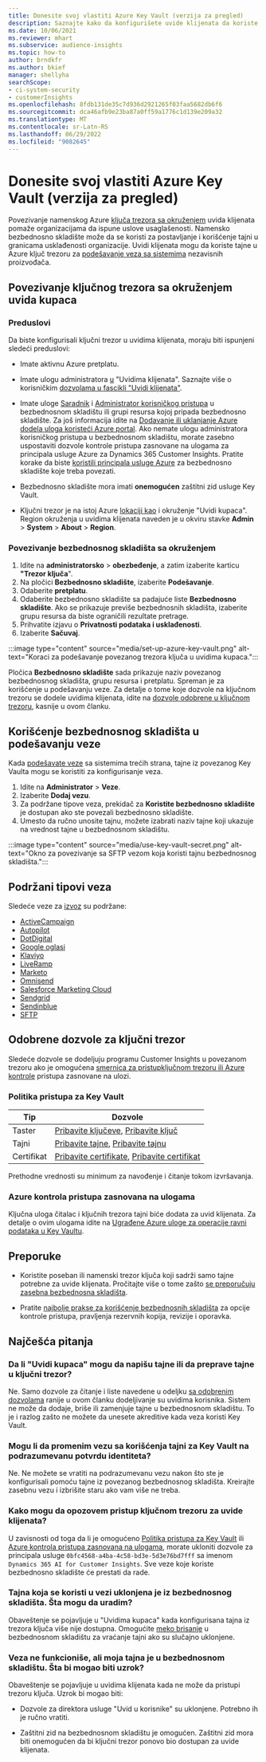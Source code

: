 ```yaml
---
title: Donesite svoj vlastiti Azure Key Vault (verzija za pregled)
description: Saznajte kako da konfigurišete uvide klijenata da koriste sopstveni Azure ključni trezor za upravljanje tajnama.
ms.date: 10/06/2021
ms.reviewer: mhart
ms.subservice: audience-insights
ms.topic: how-to
author: brndkfr
ms.author: bkief
manager: shellyha
searchScope:
- ci-system-security
- customerInsights
ms.openlocfilehash: 8fdb131de35c7d936d2921265f03faa5682db6f6
ms.sourcegitcommit: dca46afb9e23ba87a0ff59a1776c1d139e209a32
ms.translationtype: MT
ms.contentlocale: sr-Latn-RS
ms.lasthandoff: 06/29/2022
ms.locfileid: "9082645"
---
```

# <a name="bring-your-own-azure-key-vault-preview"></a>Donesite svoj vlastiti Azure Key Vault (verzija za pregled)

Povezivanje namenskog Azure [ključa trezora sa okruženjem](/azure/key-vault/general/basic-concepts) uvida klijenata pomaže organizacijama da ispune uslove usaglašenosti.
Namensko bezbednosno skladište može da se koristi za postavljanje i korišćenje tajni u granicama usklađenosti organizacije. Uvidi klijenata mogu da koriste tajne u Azure ključ trezoru za [podešavanje veza sa sistemima](connections.md) nezavisnih proizvođača.

## <a name="link-the-key-vault-to-the-customer-insights-environment"></a>Povezivanje ključnog trezora sa okruženjem uvida kupaca

### <a name="prerequisites"></a>Preduslovi

Da biste konfigurisali ključni trezor u uvidima klijenata, moraju biti ispunjeni sledeći preduslovi:

- Imate aktivnu Azure pretplatu.

- Imate ulogu administratora [u](permissions.md#admin) "Uvidima klijenata". Saznajte više o korisničkim [dozvolama u fascikli "Uvidi klijenata"](permissions.md#assign-roles-and-permissions).

- Imate uloge [Saradnik](/azure/role-based-access-control/built-in-roles#contributor) i [Administrator korisničkog pristupa](/azure/role-based-access-control/built-in-roles#user-access-administrator) u bezbednosnom skladištu ili grupi resursa kojoj pripada bezbednosno skladište. Za još informacija idite na [Dodavanje ili uklanjanje Azure dodela uloga koristeći Azure portal](/azure/role-based-access-control/role-assignments-portal). Ako nemate ulogu administratora korisničkog pristupa u bezbednosnom skladištu, morate zasebno uspostaviti dozvole kontrole pristupa zasnovane na ulogama za principala usluge Azure za Dynamics 365 Customer Insights. Pratite korake da biste [koristili principala usluge Azure](connect-service-principal.md) za bezbednosno skladište koje treba povezati.

- Bezbednosno skladište mora imati **onemogućen** zaštitni zid usluge Key Vault.

- Ključni trezor je na istoj Azure [lokaciji kao](https://azure.microsoft.com/global-infrastructure/geographies/#overview) i okruženje "Uvidi kupaca". Region okruženja u uvidima klijenata naveden je u okviru stavke **Admin** > **System** > **About** > **Region**.

### <a name="link-a-key-vault-to-the-environment"></a>Povezivanje bezbednosnog skladišta sa okruženjem

1. Idite na **administratorsko** > **obezbeđenje**, a zatim izaberite karticu **"Trezor ključa**".
1. Na pločici **Bezbednosno skladište**, izaberite **Podešavanje**.
1. Odaberite **pretplatu**.
1. Odaberite bezbednosno skladište sa padajuće liste **Bezbednosno skladište**. Ako se prikazuje previše bezbednosnih skladišta, izaberite grupu resursa da biste ograničili rezultate pretrage.
1. Prihvatite izjavu o **Privatnosti podataka i usklađenosti**.
1. Izaberite **Sačuvaj**.

:::image type="content" source="media/set-up-azure-key-vault.png" alt-text="Koraci za podešavanje povezanog trezora ključa u uvidima kupaca.":::

Pločica **Bezbednosno skladište** sada prikazuje naziv povezanog bezbednosnog skladišta, grupu resursa i pretplatu. Spreman je za korišćenje u podešavanju veze.
Za detalje o tome koje dozvole na ključnom trezoru se dodele uvidima klijenata, idite na [dozvole odobrene u ključnom trezoru](#permissions-granted-on-the-key-vault), kasnije u ovom članku.

## <a name="use-the-key-vault-in-the-connection-setup"></a>Korišćenje bezbednosnog skladišta u podešavanju veze

Kada [podešavate veze](connections.md) sa sistemima trećih strana, tajne iz povezanog Key Vaulta mogu se koristiti za konfigurisanje veza.

1. Idite na **Administrator** > **Veze**.
1. Izaberite **Dodaj vezu**.
1. Za podržane tipove veza, prekidač za **Koristite bezbednosno skladište** je dostupan ako ste povezali bezbednosno skladište.
1. Umesto da ručno unosite tajnu, možete izabrati naziv tajne koji ukazuje na vrednost tajne u bezbednosnom skladištu.

:::image type="content" source="media/use-key-vault-secret.png" alt-text="Okno za povezivanje sa SFTP vezom koja koristi tajnu bezbednosnog skladišta.":::

## <a name="supported-connection-types"></a>Podržani tipovi veza

Sledeće veze za [izvoz](export-destinations.md) su podržane:

* [ActiveCampaign](export-active-campaign.md)
* [Autopilot](export-autopilot.md)
* [DotDigital](export-dotdigital.md)
* [Google oglasi](export-google-ads.md)
* [Klaviyo](export-klaviyo.md)
* [LiveRamp](export-liveramp.md)
* [Marketo](export-marketo.md)
* [Omnisend](export-omnisend.md)
* [Salesforce Marketing Cloud](export-salesforce.md)
* [Sendgrid](export-sendgrid.md)
* [Sendinblue](export-sendinblue.md)
* [SFTP](export-sftp.md)

## <a name="permissions-granted-on-the-key-vault"></a>Odobrene dozvole za ključni trezor

Sledeće dozvole se dodeljuju programu Customer Insights u povezanom trezoru ako je omogućena [smernica za pristup](/azure/key-vault/general/assign-access-policy?tabs=azure-portal)[ključnom trezoru ili Azure kontrole](/azure/key-vault/general/rbac-guide?tabs=azure-cli) pristupa zasnovane na ulozi.

### <a name="key-vault-access-policy"></a>Politika pristupa za Key Vault

| Tip        | Dozvole          |
| ----------- | -------------------- |
| Taster         | [Pribavite ključeve](/rest/api/keyvault/keys/get-keys/get-keys), [Pribavite ključ](/rest/api/keyvault/keys/get-key/get-key)                                 |
| Tajni      | [Pribavite tajne](/rest/api/keyvault/secrets/get-secrets/get-secrets), [Pribavite tajnu](/rest/api/keyvault/secrets/get-secret/get-secret)                     |
| Certifikat | [Pribavite certifikate](/rest/api/keyvault/certificates/get-certificates/get-certificates), [Pribavite certifikat](/rest/api/keyvault/certificates/get-certificate/get-certificate) |

Prethodne vrednosti su minimum za navođenje i čitanje tokom izvršavanja.

### <a name="azure-role-based-access-control"></a>Azure kontrola pristupa zasnovana na ulogama

Ključna uloga čitalac i ključnih trezora tajni biće dodata za uvid klijenata. Za detalje o ovim ulogama idite na [Ugrađene Azure uloge za operacije ravni podataka u Key Vaultu](/azure/key-vault/general/rbac-guide?tabs=azure-cli).

## <a name="recommendations"></a>Preporuke

- Koristite poseban ili namenski trezor ključa koji sadrži samo tajne potrebne za uvide klijenata. Pročitajte više o tome zašto [se preporučuju zasebna bezbednosna skladišta](/azure/key-vault/general/best-practices#why-we-recommend-separate-key-vaults).

- Pratite [najbolje prakse za korišćenje bezbednosnih skladišta](/azure/key-vault/general/best-practices#turn-on-logging) za opcije kontrole pristupa, pravljenja rezervnih kopija, revizije i oporavka.

## <a name="frequently-asked-questions"></a>Najčešća pitanja

### <a name="can-customer-insights-write-secrets-or-overwrite-secrets-into-the-key-vault"></a>Da li "Uvidi kupaca" mogu da napišu tajne ili da preprave tajne u ključni trezor?

Ne. Samo dozvole za čitanje i liste navedene u odeljku [sa odobrenim dozvolama](#permissions-granted-on-the-key-vault) ranije u ovom članku dodeljivanje su uvidima korisnika. Sistem ne može da dodaje, briše ili zamenjuje tajne u bezbednosnom skladištu. To je i razlog zašto ne možete da unesete akreditive kada veza koristi Key Vault.

### <a name="can-i-change-a-connection-from-using-key-vault-secrets-to-default-authentication"></a>Mogu li da promenim vezu sa korišćenja tajni za Key Vault na podrazumevanu potvrdu identiteta?

Ne. Ne možete se vratiti na podrazumevanu vezu nakon što ste je konfigurisali pomoću tajne iz povezanog bezbednosnog skladišta. Kreirajte zasebnu vezu i izbrišite staru ako vam više ne treba.

### <a name="how-can-i-revoke-access-to-a-key-vault-for-customer-insights"></a>Kako mogu da opozovem pristup ključnom trezoru za uvide klijenata?

U zavisnosti od toga da li je omogućeno [Politika pristupa za Key Vault](/azure/key-vault/general/assign-access-policy?tabs=azure-portal) ili [Azure kontrola pristupa zasnovana na ulogama](/azure/key-vault/general/rbac-guide?tabs=azure-cli), morate ukloniti dozvole za principala usluge `0bfc4568-a4ba-4c58-bd3e-5d3e76bd7fff` sa imenom `Dynamics 365 AI for Customer Insights`. Sve veze koje koriste bezbednosno skladište će prestati da rade.

### <a name="a-secret-thats-used-in-a-connection-got-removed-from-the-key-vault-what-can-i-do"></a>Tajna koja se koristi u vezi uklonjena je iz bezbednosnog skladišta. Šta mogu da uradim?

Obaveštenje se pojavljuje u "Uvidima kupaca" kada konfigurisana tajna iz trezora ključa više nije dostupna. Omogućite [meko brisanje](/azure/key-vault/general/soft-delete-overview) u bezbednosnom skladištu za vraćanje tajni ako su slučajno uklonjene.

### <a name="a-connection-doesnt-work-but-my-secret-is-in-the-key-vault-what-might-be-the-cause"></a>Veza ne funkcioniše, ali moja tajna je u bezbednosnom skladištu. Šta bi mogao biti uzrok?

Obaveštenje se pojavljuje u uvidima klijenata kada ne može da pristupi trezoru ključa. Uzrok bi mogao biti:

- Dozvole za direktora usluge "Uvid u korisnike" su uklonjene. Potrebno ih je ručno vratiti.

- Zaštitni zid na bezbednosnom skladištu je omogućen. Zaštitni zid mora biti onemogućen da bi ključni trezor ponovo bio dostupan za uvide klijenata.
